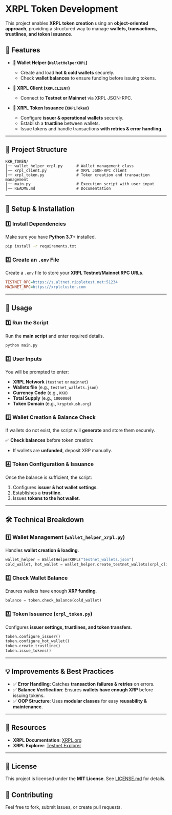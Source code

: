# **XRPL Token Development**

This project enables **XRPL token creation** using an **object-oriented approach**, providing a structured way to manage **wallets, transactions, trustlines, and token issuance**.

## **📌 Features**
- **🔹 Wallet Helper (`WalletHelperXRPL`)**  
  - Create and load **hot & cold wallets** securely.
  - Check **wallet balances** to ensure funding before issuing tokens.
  
- **🔹 XRPL Client (`XRPLCLIENT`)**  
  - Connect to **Testnet or Mainnet** via XRPL JSON-RPC.
  
- **🔹 XRPL Token Issuance (`XRPLToken`)**  
  - Configure **issuer & operational wallets** securely.
  - Establish a **trustline** between wallets.
  - Issue tokens and handle transactions **with retries & error handling**.

---

## **📂 Project Structure**
```
KKH_TOKEN/
│── wallet_helper_xrpl.py      # Wallet management class
│── xrpl_client.py             # XRPL JSON-RPC client
│── xrpl_token.py              # Token creation and transaction management
│── main.py                    # Execution script with user input
│── README.md                  # Documentation
```

---

## **🔧 Setup & Installation**
### **1️⃣ Install Dependencies**
Make sure you have **Python 3.7+** installed.

```sh
pip install -r requirements.txt
```

### **2️⃣ Create an `.env` File**
Create a `.env` file to store your **XRPL Testnet/Mainnet RPC URLs**.

```ini
TESTNET_RPC=https://s.altnet.rippletest.net:51234
MAINNET_RPC=https://xrplcluster.com
```

---

## **🚀 Usage**
### **1️⃣ Run the Script**
Run the **main script** and enter required details.

```sh
python main.py
```

### **2️⃣ User Inputs**
You will be prompted to enter:
- **XRPL Network** (`testnet` or `mainnet`)
- **Wallets file** (e.g., `testnet_wallets.json`)
- **Currency Code** (e.g., `KKH`)
- **Total Supply** (e.g., `1000000`)
- **Token Domain** (e.g., `kryptokush.org`)

### **3️⃣ Wallet Creation & Balance Check**
If wallets do not exist, the script will **generate** and store them securely.

✅ **Check balances** before token creation:
- If wallets are **unfunded**, deposit XRP manually.

### **4️⃣ Token Configuration & Issuance**
Once the balance is sufficient, the script:
1. Configures **issuer & hot wallet settings**.
2. Establishes a **trustline**.
3. Issues **tokens to the hot wallet**.

---

## **🛠 Technical Breakdown**
### **1️⃣ Wallet Management (`wallet_helper_xrpl.py`)**
Handles **wallet creation & loading**.
```python
wallet_helper = WalletHelperXRPL("testnet_wallets.json")
cold_wallet, hot_wallet = wallet_helper.create_testnet_wallets(xrpl_client)
```

### **2️⃣ Check Wallet Balance**
Ensures wallets have enough **XRP funding**.
```python
balance = token.check_balance(cold_wallet)
```

### **3️⃣ Token Issuance (`xrpl_token.py`)**
Configures **issuer settings, trustlines, and token transfers**.
```python
token.configure_issuer()
token.configure_hot_wallet()
token.create_trustline()
token.issue_tokens()
```

---

## **💡 Improvements & Best Practices**
- ✅ **Error Handling**: Catches **transaction failures & retries** on errors.
- ✅ **Balance Verification**: Ensures **wallets have enough XRP** before issuing tokens.
- ✅ **OOP Structure**: Uses **modular classes** for easy **reusability & maintenance**.

---

## **📖 Resources**
- **XRPL Documentation**: [XRPL.org](https://xrpl.org)
- **XRPL Explorer**: [Testnet Explorer](https://testnet.xrpl.org)

---

## 📜 License
This project is licensed under the **MIT License**. See [LICENSE.md](LICENSE.md) for details.

## 🤝 Contributing
Feel free to fork, submit issues, or create pull requests.